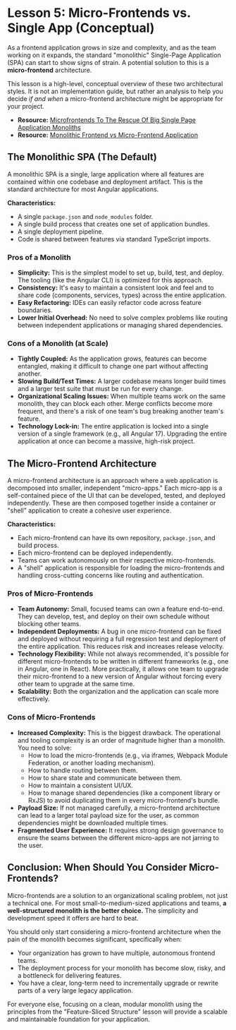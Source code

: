 # Lesson 5: Micro-Frontends vs. Single App (Conceptual)

As a frontend application grows in size and complexity, and as the team working on it expands, the standard "monolithic" Single-Page Application (SPA) can start to show signs of strain. A potential solution to this is a **micro-frontend** architecture.

This lesson is a high-level, conceptual overview of these two architectural styles. It is not an implementation guide, but rather an analysis to help you decide *if and when* a micro-frontend architecture might be appropriate for your project.

- **Resource:** [Microfrontends To The Rescue Of Big Single Page Application Monoliths](https://selleo.com/blog/microfrontends-to-the-rescue-of-big-single-page-application-monoliths)
- **Resource:** [Monolithic Frontend vs Micro-Frontend Application](https://xhulqornayn.hashnode.dev/monolithic-frontend-vs-micro-frontend-application-differences-pros-and-cons)

## The Monolithic SPA (The Default)

A monolithic SPA is a single, large application where all features are contained within one codebase and deployment artifact. This is the standard architecture for most Angular applications.

**Characteristics:**
-   A single `package.json` and `node_modules` folder.
-   A single build process that creates one set of application bundles.
-   A single deployment pipeline.
-   Code is shared between features via standard TypeScript imports.

### Pros of a Monolith

-   **Simplicity:** This is the simplest model to set up, build, test, and deploy. The tooling (like the Angular CLI) is optimized for this approach.
-   **Consistency:** It's easy to maintain a consistent look and feel and to share code (components, services, types) across the entire application.
-   **Easy Refactoring:** IDEs can easily refactor code across feature boundaries.
-   **Lower Initial Overhead:** No need to solve complex problems like routing between independent applications or managing shared dependencies.

### Cons of a Monolith (at Scale)

-   **Tightly Coupled:** As the application grows, features can become entangled, making it difficult to change one part without affecting another.
-   **Slowing Build/Test Times:** A larger codebase means longer build times and a larger test suite that must be run for every change.
-   **Organizational Scaling Issues:** When multiple teams work on the same monolith, they can block each other. Merge conflicts become more frequent, and there's a risk of one team's bug breaking another team's feature.
-   **Technology Lock-in:** The entire application is locked into a single version of a single framework (e.g., all Angular 17). Upgrading the entire application at once can become a massive, high-risk project.

## The Micro-Frontend Architecture

A micro-frontend architecture is an approach where a web application is decomposed into smaller, independent "micro-apps." Each micro-app is a self-contained piece of the UI that can be developed, tested, and deployed independently. These are then composed together inside a container or "shell" application to create a cohesive user experience.

**Characteristics:**
-   Each micro-frontend can have its own repository, `package.json`, and build process.
-   Each micro-frontend can be deployed independently.
-   Teams can work autonomously on their respective micro-frontends.
-   A "shell" application is responsible for loading the micro-frontends and handling cross-cutting concerns like routing and authentication.

### Pros of Micro-Frontends

-   **Team Autonomy:** Small, focused teams can own a feature end-to-end. They can develop, test, and deploy on their own schedule without blocking other teams.
-   **Independent Deployments:** A bug in one micro-frontend can be fixed and deployed without requiring a full regression test and deployment of the entire application. This reduces risk and increases release velocity.
-   **Technology Flexibility:** While not always recommended, it's possible for different micro-frontends to be written in different frameworks (e.g., one in Angular, one in React). More practically, it allows one team to upgrade their micro-frontend to a new version of Angular without forcing every other team to upgrade at the same time.
-   **Scalability:** Both the organization and the application can scale more effectively.

### Cons of Micro-Frontends

-   **Increased Complexity:** This is the biggest drawback. The operational and tooling complexity is an order of magnitude higher than a monolith. You need to solve:
    -   How to load the micro-frontends (e.g., via iframes, Webpack Module Federation, or another loading mechanism).
    -   How to handle routing between them.
    -   How to share state and communicate between them.
    -   How to maintain a consistent UI/UX.
    -   How to manage shared dependencies (like a component library or RxJS) to avoid duplicating them in every micro-frontend's bundle.
-   **Payload Size:** If not managed carefully, a micro-frontend architecture can lead to a larger total payload size for the user, as common dependencies might be downloaded multiple times.
-   **Fragmented User Experience:** It requires strong design governance to ensure the seams between the different micro-apps are not jarring to the user.

## Conclusion: When Should You Consider Micro-Frontends?

Micro-frontends are a solution to an organizational scaling problem, not just a technical one. For most small-to-medium-sized applications and teams, **a well-structured monolith is the better choice.** The simplicity and development speed it offers are hard to beat.

You should only start considering a micro-frontend architecture when the pain of the monolith becomes significant, specifically when:
-   Your organization has grown to have multiple, autonomous frontend teams.
-   The deployment process for your monolith has become slow, risky, and a bottleneck for delivering features.
-   You have a clear, long-term need to incrementally upgrade or rewrite parts of a very large legacy application.

For everyone else, focusing on a clean, modular monolith using the principles from the "Feature-Sliced Structure" lesson will provide a scalable and maintainable foundation for your application.